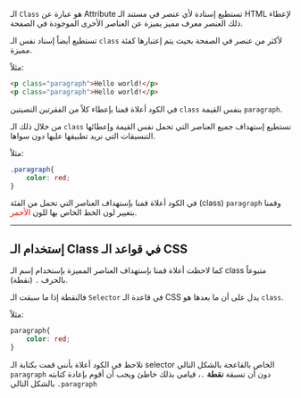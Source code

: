 الـ `Class` هو عبارة عن Attribute تستطيع إسنادة لأي عنصر في مستند الـ HTML لإعطاء ذلك العنصر معرف مميز يميزة عن العناصر الأخرى الموجودة في الصفحة.

تستطيع أيضاً إسناد نفس الـ `class` لأكثر من عنصر في الصفحة بحيث يتم إعتبارها كفئة مميزة.

مثلاً: 

```html
<p class="paragraph">Hello world!</p>
<p class="paragraph">Hello world!</p>
```

في الكود أعلاة قمنا بإعطاء كلاً من الفقرتين النصيتين `class` بنفس القيمة `paragraph`.

من خلال ذلك الـ `class` نستطيع إستهداف جميع العناصر التي تحمل نفس القيمة وإعطائها التنسيقات التي نريد تطبيقها عليها دون سواها.

مثلاً:

```css
.paragraph{
    color: red;
}
```

في الكود أعلاة قمنا بإستهداف العناصر التي تحمل من الفئة (class) `paragraph` وقمنا بتغيير لون الخط الخاص بها للون <span style="color:red">الأحمر</span>.

---

## إستخدام الـ Class في قواعد الـ CSS

كما لاحظت أعلاة قمنا بإستهداف العناصر المميزة بإستخدام إسم الـ class متبوعاً بالحرف `.` (نقطة).

فالنقطة إذا ما سبقت الـ `Selector` في قاعدة الـ CSS يدل على أن ما بعدها هو `class`.

مثلاً:

```css
paragraph{
    color: red;
}
```

تلاحظ في الكود أعلاة بأنني قمت بكتابة الـ selector الخاص بالقاعجة بالشكل التالي `paragraph` دون أن تسبقة **نقطة** `.`، قيامي بذلك خاطئ ويجب أن أقوم بإعادة كتابته بالشكل التالي `.paragraph`



